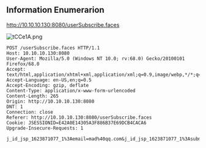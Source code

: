 
## Information Enumerarion

http://10.10.10.130:8080/userSubscribe.faces

![tCCe1A.png](https://s1.ax1x.com/2020/05/25/tCCe1A.png)

```
POST /userSubscribe.faces HTTP/1.1
Host: 10.10.10.130:8080
User-Agent: Mozilla/5.0 (Windows NT 10.0; rv:68.0) Gecko/20100101 Firefox/68.0
Accept: text/html,application/xhtml+xml,application/xml;q=0.9,image/webp,*/*;q=0.8
Accept-Language: en-US,en;q=0.5
Accept-Encoding: gzip, deflate
Content-Type: application/x-www-form-urlencoded
Content-Length: 265
Origin: http://10.10.10.130:8080
DNT: 1
Connection: close
Referer: http://10.10.10.130:8080/userSubscribe.faces
Cookie: JSESSIONID=E42A0E14305A3F886B37E69DCB4CACA6
Upgrade-Insecure-Requests: 1

j_id_jsp_1623871077_1%3Aemail=mad%40qq.com&j_id_jsp_1623871077_1%3Asubmit=SIGN+UP&j_id_jsp_1623871077_1_SUBMIT=1&javax.faces.ViewState=wHo0wmLu5ceItIi%2BI7XkEi1GAb4h12WZ894pA%2BZ4OH7bco2jXEy1RQxTqLYuokmO70KtDtngjDm0mNzA9qHjYerxo0jW7zu1mdKBXt
```

